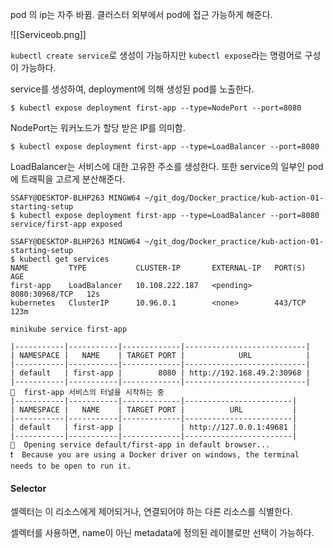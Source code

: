 
pod 의 ip는 자주 바뀜. 클러스터 외부에서 pod에 접근 가능하게 해준다. 


![[Serviceob.png]]

`kubectl create service`로 생성이 가능하지만 `kubectl expose`라는 명령어로 구성이 가능하다.

service를 생성하여, deployment에 의해 생성된 pod를 노출한다.

`$ kubectl expose deployment first-app --type=NodePort --port=8080`

NodePort는 워커노드가 할당 받은 IP를 의미함.

`$ kubectl expose deployment first-app --type=LoadBalancer --port=8080`

LoadBalancer는 서비스에 대한 고유한 주소를 생성한다.  또한 service의 일부인 pod에 트래픽을 고르게 분산해준다. 

```
SSAFY@DESKTOP-BLHP263 MINGW64 ~/git_dog/Docker_practice/kub-action-01-starting-setup
$ kubectl expose deployment first-app --type=LoadBalancer --port=8080
service/first-app exposed

SSAFY@DESKTOP-BLHP263 MINGW64 ~/git_dog/Docker_practice/kub-action-01-starting-setup
$ kubectl get services
NAME         TYPE           CLUSTER-IP       EXTERNAL-IP   PORT(S)          AGE
first-app    LoadBalancer   10.108.222.187   <pending>     8080:30968/TCP   12s
kubernetes   ClusterIP      10.96.0.1        <none>        443/TCP          123m
```

```
minikube service first-app

|-----------|-----------|-------------|---------------------------|
| NAMESPACE |   NAME    | TARGET PORT |            URL            |
|-----------|-----------|-------------|---------------------------|
| default   | first-app |        8080 | http://192.168.49.2:30968 |
|-----------|-----------|-------------|---------------------------|
🏃  first-app 서비스의 터널을 시작하는 중
|-----------|-----------|-------------|------------------------|
| NAMESPACE |   NAME    | TARGET PORT |          URL           |
|-----------|-----------|-------------|------------------------|
| default   | first-app |             | http://127.0.0.1:49681 |
|-----------|-----------|-------------|------------------------|
🎉  Opening service default/first-app in default browser...
❗  Because you are using a Docker driver on windows, the terminal needs to be open to run it.
```



#### Selector
셀렉터는 이 리소스에게 제어되거나, 연결되어야 하는 다른 리소스를 식별한다. 

셀렉터를 사용하면, name이 아닌 metadata에 정의된 레이블로만 선택이 가능하다.
